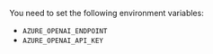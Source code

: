 You need to set the following environment variables:
- `AZURE_OPENAI_ENDPOINT`
- `AZURE_OPENAI_API_KEY`
